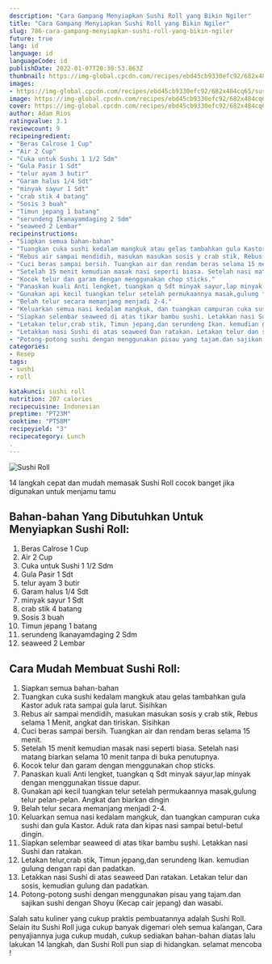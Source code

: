 ```yaml
---
description: "Cara Gampang Menyiapkan Sushi Roll yang Bikin Ngiler"
title: "Cara Gampang Menyiapkan Sushi Roll yang Bikin Ngiler"
slug: 786-cara-gampang-menyiapkan-sushi-roll-yang-bikin-ngiler
future: true
lang: id
language: id
languageCode: id
publishDate: 2022-01-07T20:30:53.863Z 
thumbnail: https://img-global.cpcdn.com/recipes/ebd45cb9330efc92/682x484cq65/sushi-roll-foto-resep-utama.png
images:
- https://img-global.cpcdn.com/recipes/ebd45cb9330efc92/682x484cq65/sushi-roll-foto-resep-utama.png
image: https://img-global.cpcdn.com/recipes/ebd45cb9330efc92/682x484cq65/sushi-roll-foto-resep-utama.png
cover: https://img-global.cpcdn.com/recipes/ebd45cb9330efc92/682x484cq65/sushi-roll-foto-resep-utama.png
author: Adam Rios
ratingvalue: 3.1
reviewcount: 9
recipeingredient:
- "Beras Calrose 1 Cup"
- "Air 2 Cup"
- "Cuka untuk Sushi 1 1/2 Sdm"
- "Gula Pasir 1 Sdt"
- "telur ayam 3 butir"
- "Garam halus 1/4 Sdt"
- "minyak sayur 1 Sdt"
- "crab stik 4 batang"
- "Sosis 3 buah"
- "Timun jepang 1 batang"
- "serundeng Ikanayamdaging 2 Sdm"
- "seaweed 2 Lembar"
recipeinstructions:
- "Siapkan semua bahan-bahan"
- "Tuangkan cuka sushi kedalam mangkuk atau gelas tambahkan gula Kastor aduk rata sampai gula larut. Sisihkan"
- "Rebus air sampai mendidih, masukan masukan sosis y crab stik, Rebus selama 1 Menit, angkat dan tiriskan. Sisihkan"
- "Cuci beras sampai bersih. Tuangkan air dan rendam beras selama 15 menit."
- "Setelah 15 menit kemudian masak nasi seperti biasa. Setelah nasi matang biarkan selama 10 menit tanpa di buka penutupnya."
- "Kocok telur dan garam dengan menggunakan chop sticks."
- "Panaskan kuali Anti lengket, tuangkan q Sdt minyak sayur,lap minyak dengan menggunakan tissue dapur."
- "Gunakan api kecil tuangkan telur setelah permukaannya masak,gulung telur pelan-pelan. Angkat dan biarkan dingin"
- "Belah telur secara memanjang menjadi 2-4."
- "Keluarkan semua nasi kedalam mangkuk, dan tuangkan campuran cuka sushi dan gula Kastor. Aduk rata dan kipas nasi sampai betul-betul dingin."
- "Siapkan selembar seaweed di atas tikar bambu sushi. Letakkan nasi Sushi dan ratakan."
- "Letakan telur,crab stik, Timun jepang,dan serundeng Ikan. kemudian gulung dengan rapi dan padatkan."
- "Letakkan nasi Sushi di atas seaweed Dan ratakan. Letakan telur dan sosis, kemudian gulung dan padatkan."
- "Potong-potong sushi dengan menggunakan pisau yang tajam.dan sajikan sushi dengan Shoyu (Kecap cair jepang) dan wasabi."
categories:
- Resep
tags:
- sushi
- roll

katakunci: sushi roll 
nutrition: 207 calories
recipecuisine: Indonesian
preptime: "PT23M"
cooktime: "PT58M"
recipeyield: "3"
recipecategory: Lunch
. 
---
```



![Sushi Roll](https://img-global.cpcdn.com/recipes/ebd45cb9330efc92/682x484cq65/sushi-roll-foto-resep-utama.png)

14 langkah cepat dan mudah memasak  Sushi Roll cocok banget jika digunakan untuk menjamu tamu

<!--inarticleads1-->

## Bahan-bahan Yang Dibutuhkan Untuk Menyiapkan Sushi Roll:

1. Beras Calrose 1 Cup
1. Air 2 Cup
1. Cuka untuk Sushi 1 1/2 Sdm
1. Gula Pasir 1 Sdt
1. telur ayam 3 butir
1. Garam halus 1/4 Sdt
1. minyak sayur 1 Sdt
1. crab stik 4 batang
1. Sosis 3 buah
1. Timun jepang 1 batang
1. serundeng Ikanayamdaging 2 Sdm
1. seaweed 2 Lembar



<!--inarticleads2-->

## Cara Mudah Membuat Sushi Roll:

1. Siapkan semua bahan-bahan
1. Tuangkan cuka sushi kedalam mangkuk atau gelas tambahkan gula Kastor aduk rata sampai gula larut. Sisihkan
1. Rebus air sampai mendidih, masukan masukan sosis y crab stik, Rebus selama 1 Menit, angkat dan tiriskan. Sisihkan
1. Cuci beras sampai bersih. Tuangkan air dan rendam beras selama 15 menit.
1. Setelah 15 menit kemudian masak nasi seperti biasa. Setelah nasi matang biarkan selama 10 menit tanpa di buka penutupnya.
1. Kocok telur dan garam dengan menggunakan chop sticks.
1. Panaskan kuali Anti lengket, tuangkan q Sdt minyak sayur,lap minyak dengan menggunakan tissue dapur.
1. Gunakan api kecil tuangkan telur setelah permukaannya masak,gulung telur pelan-pelan. Angkat dan biarkan dingin
1. Belah telur secara memanjang menjadi 2-4.
1. Keluarkan semua nasi kedalam mangkuk, dan tuangkan campuran cuka sushi dan gula Kastor. Aduk rata dan kipas nasi sampai betul-betul dingin.
1. Siapkan selembar seaweed di atas tikar bambu sushi. Letakkan nasi Sushi dan ratakan.
1. Letakan telur,crab stik, Timun jepang,dan serundeng Ikan. kemudian gulung dengan rapi dan padatkan.
1. Letakkan nasi Sushi di atas seaweed Dan ratakan. Letakan telur dan sosis, kemudian gulung dan padatkan.
1. Potong-potong sushi dengan menggunakan pisau yang tajam.dan sajikan sushi dengan Shoyu (Kecap cair jepang) dan wasabi.




Salah satu kuliner yang cukup praktis pembuatannya adalah  Sushi Roll. Selain itu  Sushi Roll  juga cukup banyak digemari oleh semua kalangan, Cara penyajiannya juga cukup mudah, cukup sediakan bahan-bahan diatas lalu lakukan 14 langkah, dan  Sushi Roll  pun siap di hidangkan. selamat mencoba !
